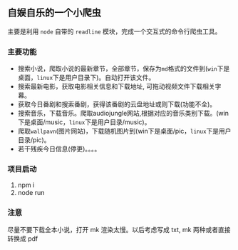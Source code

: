 ## 自娱自乐的一个小爬虫

主要是利用 `node` 自带的 `readline` 模块，完成一个交互式的命令行爬虫工具。

### 主要功能

* 搜索小说，爬取小说的最新章节，全部章节，保存为`md`格式的文件到(`win`下是桌面，`linux`下是用户目录下)。自动打开该文件。
* 搜索最新电影，获取电影相关信息和下载地址, 可拖动视频文件下载相关字幕。
* 获取今日番剧和搜索番剧，获得该番剧的云盘地址或则下载(功能不全)。
* 搜索音乐，下载音乐。爬取audiojungle网站,根据对应的音乐类别下载。(win下是桌面/music，`linux`下是用户目录/music)。
* 爬取`wallpavn`(图片网站)，下载随机图片到(win下是桌面/pic，`linux`下是用户目录/pic)。
* 若干残疾今日信息(停更)。。。。

### 项目启动

1. npm i
2. node run

### 注意

尽量不要下载全本小说，打开 mk 渲染太慢。以后考虑写成 txt, mk 两种或者直接转换成 pdf 

